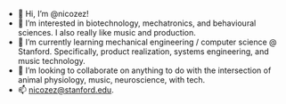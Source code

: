 - 👋 Hi, I’m @nicozez!
- 👀 I’m interested in biotechnology, mechatronics, and behavioural sciences. I also really like music and production.
- 🌱 I’m currently learning mechanical engineering / computer science @ Stanford. Specifically, product realization, systems engineering, and music technology.
- 💞️ I’m looking to collaborate on anything to do with the intersection of animal physiology, music, neuroscience, with tech.
- 📫 nicozez@stanford.edu. 

<!---
nicozez/nicozez is a ✨ special ✨ repository because its `README.md` (this file) appears on your GitHub profile.
You can click the Preview link to take a look at your changes.
--->
